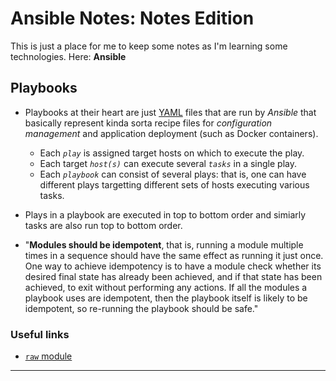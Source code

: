 # Ansible Notes: Notes Edition
This is just a place for me to keep some notes as I'm learning some technologies. Here: 
**Ansible**
## Playbooks
* Playbooks at their heart are just [YAML](https://docs.ansible.com/ansible/latest/reference_appendices/YAMLSyntax.html#yaml-syntax) files that are run by *Ansible* that basically represent kinda sorta recipe files for _configuration management_  and application deployment (such as Docker containers).
    * Each _`play`_ is assigned target hosts on which to execute the play.
    * Each target _`host(s)`_ can execute several _`tasks`_ in a single play.
    * Each _`playbook`_ can consist of several plays: that is, one can have different plays targetting different sets of hosts executing various tasks. 
* Plays in a playbook are executed in top to bottom order and simiarly tasks are also run top to bottom order.

* "**Modules should be idempotent**, that is, running a module multiple times in a sequence should have the same effect as running it just once. One way to achieve idempotency is to have a module check whether its desired final state has already been achieved, and if that state has been achieved, to exit without performing any actions. If all the modules a playbook uses are idempotent, then the playbook itself is likely to be idempotent, so re-running the playbook should be safe." 

### Useful links 

* [`raw` module](https://docs.ansible.com/ansible/latest/modules/raw_module.html#raw-module)
---